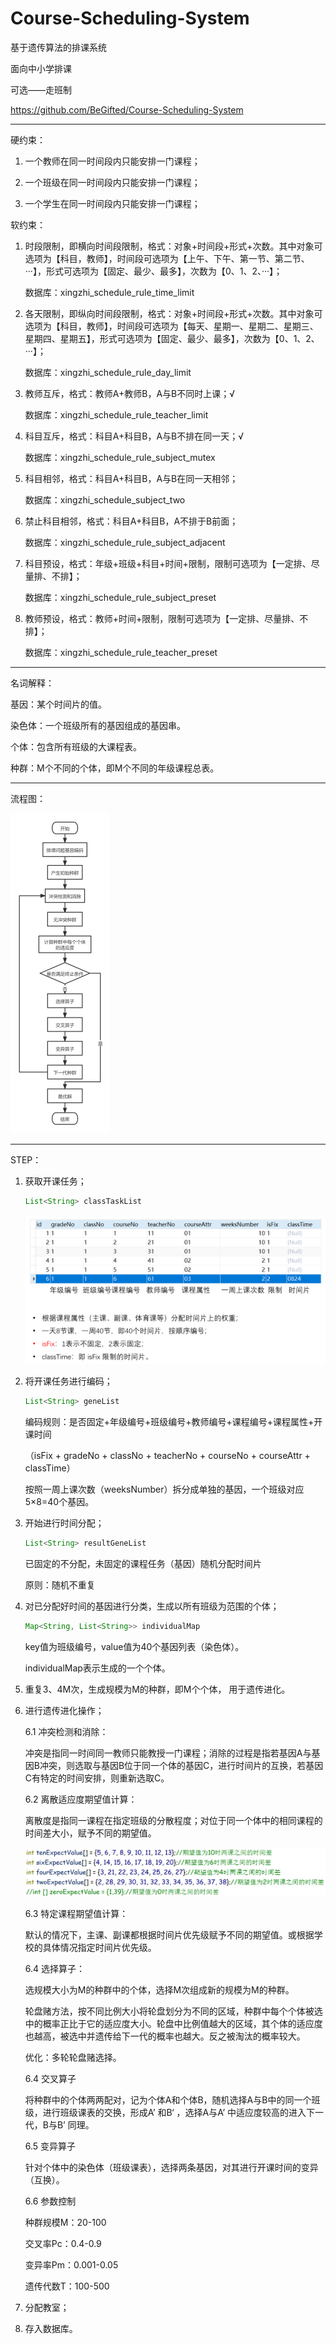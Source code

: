 # Course-Scheduling-System

基于遗传算法的排课系统

面向中小学排课

可选——走班制

https://github.com/BeGifted/Course-Scheduling-System

------

硬约束：

1. 一个教师在同一时间段内只能安排一门课程；

2. 一个班级在同一时间段内只能安排一门课程；

3. 一个学生在同一时间段内只能安排一门课程；

   

软约束：

1. 时段限制，即横向时间段限制，格式：对象+时间段+形式+次数。其中对象可选项为【科目，教师】，时间段可选项为【上午、下午、第一节、第二节、···】，形式可选项为【固定、最少、最多】，次数为【0、1、2、···】；

   数据库：xingzhi_schedule_rule_time_limit

2. 各天限制，即纵向时间段限制，格式：对象+时间段+形式+次数。其中对象可选项为【科目，教师】，时间段可选项为【每天、星期一、星期二、星期三、星期四、星期五】，形式可选项为【固定、最少、最多】，次数为【0、1、2、···】；

   数据库：xingzhi_schedule_rule_day_limit

3. 教师互斥，格式：教师A+教师B，A与B不同时上课；√

   数据库：xingzhi_schedule_rule_teacher_limit

4. 科目互斥，格式：科目A+科目B，A与B不排在同一天；√

   数据库：xingzhi_schedule_rule_subject_mutex

5. 科目相邻，格式：科目A+科目B，A与B在同一天相邻；

   数据库：xingzhi_schedule_subject_two

6. 禁止科目相邻，格式：科目A+科目B，A不排于B前面；

   数据库：xingzhi_schedule_rule_subject_adjacent

7. 科目预设，格式：年级+班级+科目+时间+限制，限制可选项为【一定排、尽量排、不排】；

   数据库：xingzhi_schedule_rule_subject_preset

8. 教师预设，格式：教师+时间+限制，限制可选项为【一定排、尽量排、不排】；

   数据库：xingzhi_schedule_rule_teacher_preset

----

名词解释：

基因：某个时间片的值。

染色体：一个班级所有的基因组成的基因串。

个体：包含所有班级的大课程表。

种群：M个不同的个体，即M个不同的年级课程总表。

----

流程图：

<img src="\flowchart.png" alt="flowchart" style="zoom: 50%;" />

----

STEP：

1. 获取开课任务；

   ```java
   List<String> classTaskList
   ```

   <img src="\classTask.png" style="zoom:80%;" />

2. 将开课任务进行编码；

   ```java
   List<String> geneList
   ```

   编码规则：是否固定+年级编号+班级编号+教师编号+课程编号+课程属性+开课时间

   （isFix + gradeNo + classNo + teacherNo + courseNo + courseAttr + classTime）

   按照一周上课次数（weeksNumber）拆分成单独的基因，一个班级对应5×8=40个基因。

3. 开始进行时间分配；

   ```java
   List<String> resultGeneList
   ```

   已固定的不分配，未固定的课程任务（基因）随机分配时间片

   原则：随机不重复

4. 对已分配好时间的基因进行分类，生成以所有班级为范围的个体；

   ```java
   Map<String, List<String>> individualMap
   ```

   key值为班级编号，value值为40个基因列表（染色体）。

   individualMap表示生成的一个个体。

5. 重复3、4M次，生成规模为M的种群，即M个个体， 用于遗传进化。

6. 进行遗传进化操作；

   6.1 冲突检测和消除：

   冲突是指同一时间同一教师只能教授一门课程；消除的过程是指若基因A与基因B冲突，则选取与基因B位于同一个体的基因C，进行时间片的互换，若基因C有特定的时间安排，则重新选取C。

   6.2 离散适应度期望值计算：

   离散度是指同一课程在指定班级的分散程度；对位于同一个体中的相同课程的时间差大小，赋予不同的期望值。

   <img src="\expect.png" style="zoom:80%;" />

   6.3 特定课程期望值计算：

   默认的情况下，主课、副课都根据时间片优先级赋予不同的期望值。或根据学校的具体情况指定时间片优先级。

   6.4 选择算子：

   选规模大小为M的种群中的个体，选择M次组成新的规模为M的种群。

   轮盘赌方法，按不同比例大小将轮盘划分为不同的区域，种群中每个个体被选中的概率正比于它的适应度大小。轮盘中比例值越大的区域，其个体的适应度也越高，被选中并遗传给下一代的概率也越大。反之被淘汰的概率较大。

   优化：多轮轮盘赌选择。

   6.4 交叉算子

   将种群中的个体两两配对，记为个体A和个体B，随机选择A与B中的同一个班级，进行班级课表的交换，形成A’ 和B‘ ，选择A与A’ 中适应度较高的进入下一代，B与B’ 同理。

   6.5 变异算子

   针对个体中的染色体（班级课表），选择两条基因，对其进行开课时间的变异（互换）。

   6.6 参数控制

   种群规模M：20-100

   交叉率Pc：0.4-0.9

   变异率Pm：0.001-0.05

   遗传代数T：100-500

7. 分配教室；

8. 存入数据库。







